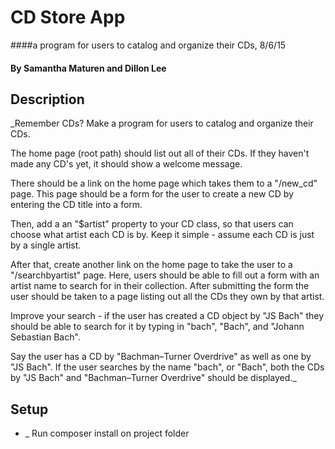 # CD Store App

####a program for users to catalog and organize their CDs, 8/6/15

#### By Samantha Maturen and Dillon Lee

## Description

_Remember CDs? Make a program for users to catalog and organize their CDs.

The home page (root path) should list out all of their CDs. If they haven't made any CD's yet, it should show a welcome message.

There should be a link on the home page which takes them to a "/new_cd" page. This page should be a form for the user to create a new CD by entering the CD title into a form.

Then, add a an "$artist" property to your CD class, so that users can choose what artist each CD is by. Keep it simple - assume each CD is just by a single artist.

After that, create another link on the home page to take the user to a "/searchbyartist" page. Here, users should be able to fill out a form with an artist name to search for in their collection. After submitting the form the user should be taken to a page listing out all the CDs they own by that artist.

Improve your search - if the user has created a CD object by "JS Bach" they should be able to search for it by typing in "bach", "Bach", and "Johann Sebastian Bach".

Say the user has a CD by "Bachman–Turner Overdrive" as well as one by "JS Bach". If the user searches by the name "bach", or "Bach", both the CDs by "JS Bach" and "Bachman–Turner Overdrive" should be displayed._

## Setup

* _ Run composer install on project folder
